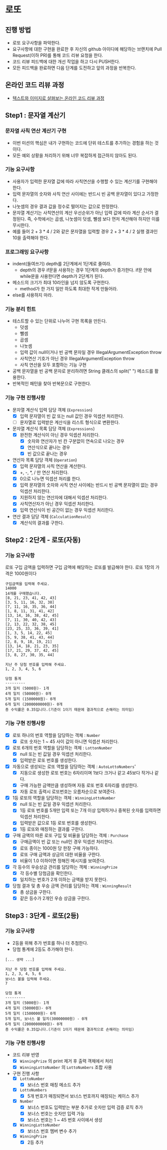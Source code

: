 # 로또
## 진행 방법
* 로또 요구사항을 파악한다.
* 요구사항에 대한 구현을 완료한 후 자신의 github 아이디에 해당하는 브랜치에 Pull Request(이하 PR)를 통해 코드 리뷰 요청을 한다.
* 코드 리뷰 피드백에 대한 개선 작업을 하고 다시 PUSH한다.
* 모든 피드백을 완료하면 다음 단계를 도전하고 앞의 과정을 반복한다.

## 온라인 코드 리뷰 과정
* [텍스트와 이미지로 살펴보는 온라인 코드 리뷰 과정](https://github.com/next-step/nextstep-docs/tree/master/codereview)

## Step1 : 문자열 계산기

### 문자열 사칙 연산 계산기 구현

- 이번 미션의 핵심은 내가 구현하는 코드에 단위 테스트를 추가하는 경험을 하는 것이다.
- 모든 예외 상황을 처리하기 위해 너무 복잡하게 접근하지 않아도 된다.

### 기능 요구사항

- 사용자가 입력한 문자열 값에 따라 사칙연산을 수행할 수 있는 계산기를 구현해야 한다.
- 입력 문자열의 숫자와 사칙 연산 사이에는 반드시 빈 공백 문자열이 있다고 가정한다.
- 나눗셈의 경우 결과 값을 정수로 떨어지는 값으로 한정한다.
- 문자열 계산기는 사칙연산의 계산 우선순위가 아닌 입력 값에 따라 계산 순서가 결정된다. 즉, 수학에서는 곱셈, 나눗셈이 덧셈, 뺄셈 보다 먼저 계산해야 하지만 이를 무시한다.
- 예를 들어 2 + 3 * 4 / 2와 같은 문자열을 입력할 경우 2 + 3 * 4 / 2 실행 결과인 10을 출력해야 한다.

### 프로그래밍 요구사항

- indent(들여쓰기) depth를 2단계에서 1단계로 줄여라.
  - depth의 경우 if문을 사용하는 경우 1단계의 depth가 증가한다. if문 안에 while문을 사용한다면 depth가 2단계가 된다.
- 메소드의 크기가 최대 10라인을 넘지 않도록 구현한다.
  - method가 한 가지 일만 하도록 최대한 작게 만들어라.
- else를 사용하지 마라. 

### 기능 분리 힌트

- 테스트할 수 있는 단위로 나누어 구현 목록을 만든다. 
  - 덧셈
  - 뺄셈
  - 곱셈
  - 나눗셈
  - 입력 값이 null이거나 빈 공백 문자일 경우 IllegalArgumentException throw
  - 사칙연산 기호가 아닌 경우 IllegalArgumentException throw
  - 사칙 연산을 모두 포함하는 기능 구현
- 공백 문자열을 빈 공백 문자로 분리하려면 String 클래스의 split(" ") 메소드를 활용한다.
- 반복적인 패턴을 찾아 반복문으로 구현한다.

### 기능 구현 진행사항

- 문자열 계산식 입력 담당 객체 (`Expression`)
  - [X] 입력 문자열이 빈 값 또는 null 값인 경우 익셉션 처리한다.
  - [ ] 문자열로 입력받은 계산식을 리스트 형식으로 변환한다.
- 문자열 계산식 목록 담당 객체 (`Expressions`)
  - [X] 완전한 계산식이 아닌 경우 익셉션 처리한다.
    - [X] 숫자와 연산자가 빈 칸 구분없이 연속으로 나오는 경우
    - [X] 연산식으로 끝나는 경우
    - [X] 빈 값으로 끝나는 경우
- 연산자 목록 담당 객체 (`Operation`)
  - [X] 입력 문자열의 사칙 연산을 계산한다.
  - [X] +, -, *, / 만 연산 처리한다.
  - [X] 0으로 나누면 익셉션 처리를 한다.
  - [X] 입력 문자열의 숫자와 사칙 연산 사이에는 반드시 빈 공백 문자열이 없는 경우 익셉션 처리한다.
  - [X] 지원하지 않는 연산자에 대해서 익셉션 처리한다.
  - [X] 사칙연산자가 아닌 경우 익셉션 처리한다.
  - [X] 입력 연산식이 빈 공간이 없는 경우 익셉션 처리한다.
- 연산 결과 담당 객체 (`CalculationResult`)
  - [X] 계산식의 결과를 구한다.

## Step2 : 2단계 - 로또(자동)

### 기능 요구사항

로또 구입 금액을 입력하면 구입 금액에 해당하는 로또를 발급해야 한다.
로또 1장의 가격은 1000원이다

```text
구입금액을 입력해 주세요.
14000
14개를 구매했습니다.
[8, 21, 23, 41, 42, 43]
[3, 5, 11, 16, 32, 38]
[7, 11, 16, 35, 36, 44]
[1, 8, 11, 31, 41, 42]
[13, 14, 16, 38, 42, 45]
[7, 11, 30, 40, 42, 43]
[2, 13, 22, 32, 38, 45]
[23, 25, 33, 36, 39, 41]
[1, 3, 5, 14, 22, 45]
[5, 9, 38, 41, 43, 44]
[2, 8, 9, 18, 19, 21]
[13, 14, 18, 21, 23, 35]
[17, 21, 29, 37, 42, 45]
[3, 8, 27, 30, 35, 44]

지난 주 당첨 번호를 입력해 주세요.
1, 2, 3, 4, 5, 6

당첨 통계
---------
3개 일치 (5000원)- 1개
4개 일치 (50000원)- 0개
5개 일치 (1500000원)- 0개
6개 일치 (2000000000원)- 0개
총 수익률은 0.35입니다.(기준이 1이기 때문에 결과적으로 손해라는 의미임)
```

### 기능 구현 진행사항

- [X] 로또 하나의 번호 역할을 담당하는 객체 : `Number`
  - [X] 로또 숫자는 1 ~ 45 사이 값이 아니면 익셉션 처리한다.
- [X] 로또 6개의 번호 역할을 담당하는 객체 : `LottonNumber`
  - [X] null 또는 빈 값일 경우 익셉션 처리한다.
  - [X] 입력받은 로또 번호를 생성한다.
- [X] 자동으로 생성되는 로또 역할을 담당하는 객체 : `AutoLottoNumbers`'
  - [X] 지동으로 생성한 로또 번호는 6자리이며 1보다 크거나 같고 45보다 작거나 같다.
  - [X] 구매 가능한 금액만큼 생성하며 자동 로또 번호 6자리를 생성한다.
  - [X] 자동 로또 출력시 로또번호는 오름차순으로 보여준다.
- [X] 1등 로또의 역할을 담당하는 객체 : `WinningLottoNumber`
  - [X] null 또는 빈 값일 경우 익셉션 처리한다.
  - [X] 1등 로또 번호를 5개만 입력 또는 7개 이상 입력하거나 중복된 숫자를 입력하면 익셉션 처리한다.
  - [X] 입력받은 값으로 1등 로또 번호를 생성한다.
  - [X] 1등 로또와 매칭하는 결과를 구한다.
- [X] 구매 금액의 따른 로또 구입 및 비율을 담당하는 객체 : `Purchase`
  - [X] 구매금액이 빈 값 또는 null인 경우 익셉션 처리한다.
  - [X] 로또 종이는 1000원 당 한장 구매 가능하다.
  - [X] 로또 구매 금액과 상금의 대한 비율을 구한다.
  - [X] 비율이 1.0 이하이면 정해진 메시지를 보여준다.
- [X] 각 등수의 우승상금 관리를 담당하는 객체 : `WinningPrize`
  - [X] 각 등수별 당첨금을 확인한다.
  - [X] 일치하는 번호가 2개 이하는 금액을 받지 못한다.
- [X] 당첨 결과 및 총 우승 금액 관리를 담당하는 객체 : `WinningResult`
  - [X] 총 상금을 구한다.
  - [X] 같은 등수가 2개인 우승 상금을 구한다.

## Step3 : 3단계 - 로또(2등)

### 기능 요구사항

- 2등을 위해 추가 번호를 하나 더 추첨한다.
- 당첨 통계에 2등도 추가해야 한다.

```text
[... 생략 ...]

지난 주 당첨 번호를 입력해 주세요.
1, 2, 3, 4, 5, 6
보너스 볼을 입력해 주세요.
7

당첨 통계
---------
3개 일치 (5000원)- 1개
4개 일치 (50000원)- 0개
5개 일치 (1500000원)- 0개
5개 일치, 보너스 볼 일치(30000000원) - 0개
6개 일치 (2000000000원)- 0개
총 수익률은 0.35입니다.(기준이 1이기 때문에 결과적으로 손해라는 의미임)
```

### 기능 구현 진행사항

- 코드 리뷰 반영
  - [X] `WinningPrize` 의 print 제거 후  출력 객체에서 처리
  - [X] `WinningLottoNumber` 의 `LottoNumbers` 조합 사용
- 구현 진행 사항
  - [X] `LottoNumber`
    - [X] 보너스 번호 매칭 메소드 추가
  - [X] `LottoNumbers`
    - [X] 5개 번호가 매칭되면서 보너스 번호까지 매칭되는 케이스 추가
  - [X] `Number`
    - [X] 보너스 번호도 입력받는 부분 추가로 숫자만 입력 검증 로직 추가
    - [X] 보너스 번호는 숫자만 입력 가능
    - [X] 보너스 번호는 1 ~ 45 번호 사이에서 생성
  - [X] `WinningLottoNumber` 
    - [X] 보너스 번호 멤버 변수 추가
  - [X] `WinningPrize`
    - [X] 2등 추가